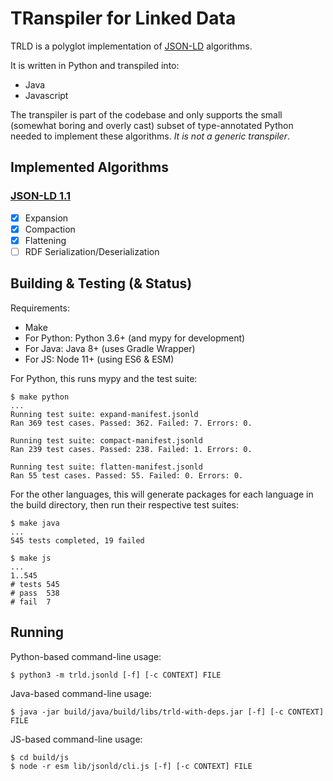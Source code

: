 # TRanspiler for Linked Data

TRLD is a polyglot implementation of [JSON-LD](https://json-ld.org/)
algorithms.

It is written in Python and transpiled into:
* Java
* Javascript

The transpiler is part of the codebase and only supports the small (somewhat
boring and overly cast) subset of type-annotated Python needed to implement
these algorithms. _It is not a generic transpiler_.

## Implemented Algorithms

### [JSON-LD 1.1](https://www.w3.org/TR/json-ld11-api/)
- [x] Expansion
- [x] Compaction
- [x] Flattening
- [ ] RDF Serialization/Deserialization

## Building & Testing (& Status)

Requirements:
* Make
* For Python: Python 3.6+ (and mypy for development)
* For Java: Java 8+ (uses Gradle Wrapper)
* For JS: Node 11+ (using ES6 & ESM)

For Python, this runs mypy and the test suite:

    $ make python
    ...
    Running test suite: expand-manifest.jsonld
    Ran 369 test cases. Passed: 362. Failed: 7. Errors: 0.

    Running test suite: compact-manifest.jsonld
    Ran 239 test cases. Passed: 238. Failed: 1. Errors: 0.

    Running test suite: flatten-manifest.jsonld
    Ran 55 test cases. Passed: 55. Failed: 0. Errors: 0.

For the other languages, this will generate packages for each language in the
build directory, then run their respective test suites:

    $ make java
    ...
    545 tests completed, 19 failed

    $ make js
    ...
    1..545
    # tests 545
    # pass  538
    # fail  7

## Running

Python-based command-line usage:

    $ python3 -m trld.jsonld [-f] [-c CONTEXT] FILE

Java-based command-line usage:

    $ java -jar build/java/build/libs/trld-with-deps.jar [-f] [-c CONTEXT] FILE

JS-based command-line usage:

    $ cd build/js
    $ node -r esm lib/jsonld/cli.js [-f] [-c CONTEXT] FILE

